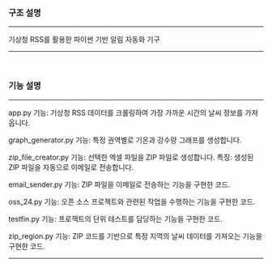 ### 구조 설명

<hr/>

기상청 RSS를 활용한 파이썬 기반 알림 자동화 기구

<hr/>

<br/>

### 기능 설명

<hr/>
app.py
기능: 기상청 RSS 데이터를 크롤링하여 가장 가까운 시간의 날씨 정보를 가져옵니다.

graph_generator.py
기능: 특정 권역별로 기온과 강수량 그래프를 생성합니다.

zip_file_creator.py
기능: 선택한 엑셀 파일을 ZIP 파일로 생성합니다.
특징: 생성된 ZIP 파일을 자동으로 이메일로 전송합니다.

email_sender.py 기능: ZIP 파일을 이메일로 전송하는 기능을 구현한 코드. 

oss_24.py 기능: 오픈 소스 프로젝트와 관련된 작업을 수행하는 기능을 구현한 코드. 

testfin.py 기능: 프로젝트의 단위 테스트를 담당하는 기능을 구현한 코드. 

zip_region.py 기능: ZIP 코드를 기반으로 특정 지역의 날씨 데이터를 가져오는 기능을 구현한 코드.


<hr/>
